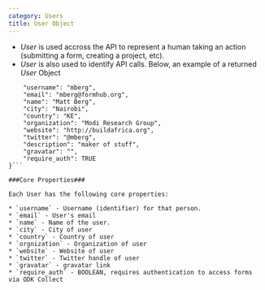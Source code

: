 ```yaml
---
category: Users
title: User Object
---
```


* *User* is used accross the API to represent a human taking an action (submitting a form, creating a project, etc).
* *User* is also used to identify API calls.
Below, an example of a returned *User* Object

```{
    "username": "mberg",
    "email": "mberg@formhub.org",
    "name": "Matt Berg",
    "city": "Nairobi",
    "country": "KE",
    "organization": "Modi Research Group",
    "website": "http://buildafrica.org",
    "twitter": "@mberg",
    "description": "maker of stuff",
    "gravatar": "",
    "require_auth": TRUE
}```

###Core Properties###

Each User has the following core properties:

* `username` - Username (identifier) for that person.
* `email` - User's email
* `name` - Name of the user.
* `city` - City of user
* `country` - Country of user
* `orgnization` - Organization of user
* `website` - Website of user
* `twitter` - Twitter handle of user
* `gravatar` - gravatar link
* `require_auth` - BOOLEAN, requires authentication to access forms via ODK Collect



